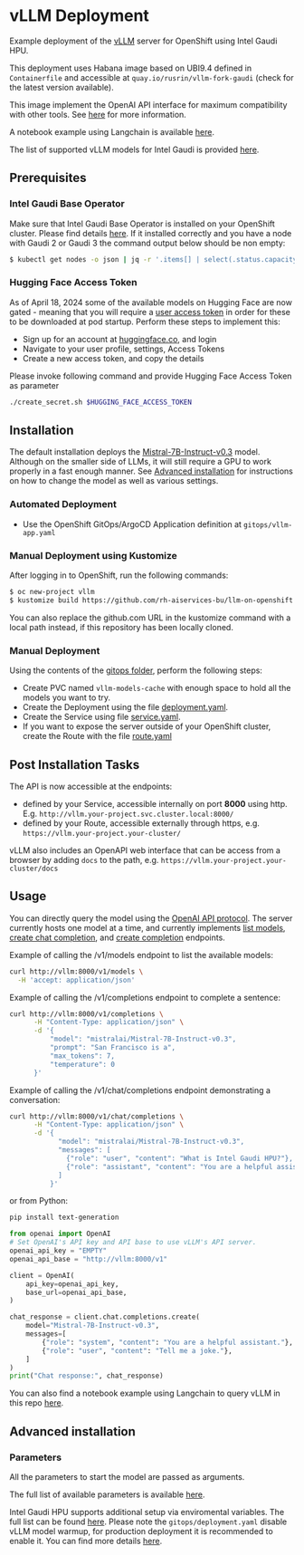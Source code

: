 # vLLM Deployment

Example deployment of the [vLLM](https://github.com/vllm-project/vllm) server for OpenShift using Intel Gaudi HPU.

This deployment uses Habana image based on UBI9.4 defined in `Containerfile` and accessible at `quay.io/rusrin/vllm-fork-gaudi` (check for the latest version available).

This image implement the OpenAI API interface for maximum compatibility with other tools. See [here](https://docs.vllm.ai/en/latest/getting_started/quickstart.html#openai-compatible-server) for more information.

A notebook example using Langchain is available [here](../../examples/notebooks/langchain/Langchain-vLLM-Prompt-memory.ipynb).

The list of supported vLLM models for Intel Gaudi is provided [here](https://github.com/HabanaAI/vllm-fork/blob/habana_main/README_GAUDI.md#supported-configurations).

## Prerequisites
### Intel Gaudi Base Operator
Make sure that Intel Gaudi Base Operator is installed on your OpenShift cluster. Please find details [here](https://docs.habana.ai/en/latest/Installation_Guide/Additional_Installation/OpenShift_Installation/index.html?highlight=redhat). If it installed correctly and you have a node with Gaudi 2 or Gaudi 3 the command output below should be non empty:
```bash
$ kubectl get nodes -o json | jq -r '.items[] | select(.status.capacity["habana.ai/gaudi"]) | [.metadata.name, .status.capacity["habana.ai/gaudi"]] | @tsv'
```
### Hugging Face Access Token
As of April 18, 2024 some of the available models on Hugging Face are now gated - meaning that you will require a [user access token](https://huggingface.co/docs/hub/security-tokens) in order for these to be downloaded at pod startup. Perform these steps to implement this:

- Sign up for an account at [huggingface.co](https://huggingface.co), and login
- Navigate to your user profile, settings, Access Tokens
- Create a new access token, and copy the details

Please invoke following command and provide Hugging Face Access Token as parameter
```bash
./create_secret.sh $HUGGING_FACE_ACCESS_TOKEN
```

## Installation

The default installation deploys the [Mistral-7B-Instruct-v0.3](https://huggingface.co/mistralai/Mistral-7B-Instruct-v0.3) model. Although on the smaller side of LLMs, it will still require a GPU to work properly in a fast enough manner. See [Advanced installation](#advanced-installation) for instructions on how to change the model as well as various settings.

### Automated Deployment

- Use the OpenShift GitOps/ArgoCD Application definition at `gitops/vllm-app.yaml`

### Manual Deployment using Kustomize

After logging in to OpenShift, run the following commands:

```bash
$ oc new-project vllm
$ kustomize build https://github.com/rh-aiservices-bu/llm-on-openshift.git/llm-servers/vllm/hpu/gitops | oc apply -f -
```

You can also replace the github.com URL in the kustomize command with a local path instead, if this repository has been locally cloned.

### Manual Deployment 

Using the contents of the [gitops folder](gitops), perform the following steps:

- Create PVC named `vllm-models-cache` with enough space to hold all the models you want to try.
- Create the Deployment using the file [deployment.yaml](gitops/deployment.yaml).
- Create the Service using file [service.yaml](gitops/service.yaml).
- If you want to expose the server outside of your OpenShift cluster, create the Route with the file [route.yaml](gitops/route.yaml)

## Post Installation Tasks

The API is now accessible at the endpoints:

- defined by your Service, accessible internally on port **8000** using http. E.g. `http://vllm.your-project.svc.cluster.local:8000/`
- defined by your Route, accessible externally through https, e.g. `https://vllm.your-project.your-cluster/`

vLLM also includes an OpenAPI web interface that can be access from a browser by adding `docs` to the path, e.g.  `https://vllm.your-project.your-cluster/docs`

## Usage

You can directly query the model using the [OpenAI API protocol](https://platform.openai.com/docs/api-reference/). The server currently hosts one model at a time, and currently implements [list models](https://platform.openai.com/docs/api-reference/models/list), [create chat completion](https://platform.openai.com/docs/api-reference/chat/completions/create), and [create completion](https://platform.openai.com/docs/api-reference/completions/create) endpoints.

Example of calling the /v1/models endpoint to list the available models:
```bash
curl http://vllm:8000/v1/models \
  -H 'accept: application/json'
```

Example of calling the /v1/completions endpoint to complete a sentence:
```bash
curl http://vllm:8000/v1/completions \
      -H "Content-Type: application/json" \
      -d '{
          "model": "mistralai/Mistral-7B-Instruct-v0.3",
          "prompt": "San Francisco is a",
          "max_tokens": 7,
          "temperature": 0
      }'
```

Example of calling the /v1/chat/completions endpoint demonstrating a conversation:
```bash
curl http://vllm:8000/v1/chat/completions \
      -H "Content-Type: application/json" \
      -d '{
            "model": "mistralai/Mistral-7B-Instruct-v0.3",
            "messages": [
              {"role": "user", "content": "What is Intel Gaudi HPU?"},
              {"role": "assistant", "content": "You are a helpful assistant."}
            ]
          }'
```

or from Python:

```bash
pip install text-generation
```

```python
from openai import OpenAI
# Set OpenAI's API key and API base to use vLLM's API server.
openai_api_key = "EMPTY"
openai_api_base = "http://vllm:8000/v1"

client = OpenAI(
    api_key=openai_api_key,
    base_url=openai_api_base,
)

chat_response = client.chat.completions.create(
    model="Mistral-7B-Instruct-v0.3",
    messages=[
        {"role": "system", "content": "You are a helpful assistant."},
        {"role": "user", "content": "Tell me a joke."},
    ]
)
print("Chat response:", chat_response)
```

You can also find a notebook example using Langchain to query vLLM in this repo [here](../../examples/notebooks/langchain/Langchain-vLLM-Prompt-memory.ipynb).

## Advanced installation

### Parameters

All the parameters to start the model are passed as arguments.

The full list of available parameters is available [here](https://docs.vllm.ai/en/latest/models/engine_args.html).

Intel Gaudi HPU supports additional setup via enviromental variables. The full list can be found [here](https://github.com/HabanaAI/vllm-fork/blob/habana_main/README_GAUDI.md#environment-variables). Please note the `gitops/deployment.yaml` disable vLLM model warmup, for production deployment it is recommended to enable it. You can find more details [here](https://github.com/HabanaAI/vllm-fork/blob/habana_main/README_GAUDI.md#warmup).